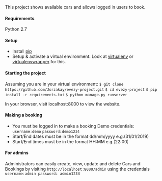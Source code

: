 This project shows available cars and allows logged in users to book.

#### Requirements
Python 2.7

#### Setup
* Install [pip](https://pip.pypa.io/)
* Setup & activate a virtual environment. Look at [virtualenv](https://virtualenv.pypa.io/) or [virtualenvwrapper](https://virtualenvwrapper.readthedocs.io/en/latest/) for this.


#### Starting the project
Assuming you are in your virtual environment:
`$ git clone https://github.com/Jorzakay/evezy-project.git`
`$ cd evezy-project`
`$ pip install -r requirements.txt`
`$ python manage.py runserver`

In your browser, visit localhost:8000 to view the website.

#### Making a booking
* You must be logged in to make a booking
Demo credentials:
`username:demo`
`password:demo1234`
* Start/End dates must be in the format dd/mm/yyyy e.g.(31/01/2019)
* Start/End times must be in the format HH:MM e.g.(22:00)

#### For admins
Administrators can easily create, view, update and delete Cars and Bookings by visiting `http://localhost:8000/admin` using the credentials `username:admin password: admin1234`
